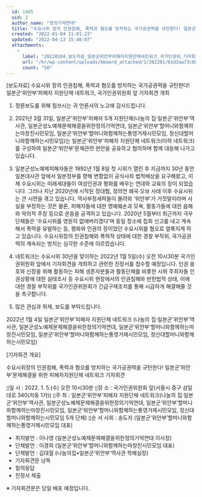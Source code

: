 ```yaml
---
  id: 1485
  uid: 2
  author_name: "정의기억연대"
  title: "수요시위 장의 인권침해, 폭력과 혐오를 방치하는 국가공권력을 규탄한다! 일본군‘위안부’피해자 지원단체 네트워크, 국가인권위원회 앞 기자회견 개최"
  created: "2022-01-04 11:01:23"
  updated: "2022-04-13 15:40:07"
  attachments: 
    - 
      label: "20220104_보도자료_일본군위안부피해자지원단체네트워크_국가인권위_기자회견.hwp"
      url: "/kr/wp-content/uploads/kboard_attached/1/202201/61d3aa73c08277080101.hwp"
      count: "50"
---
```

\[보도자료\] 
수요시위 장의 인권침해, 폭력과 혐오를 방치하는 국가공권력을 규탄한다!
일본군‘위안부’피해자 지원단체 네트워크, 국가인권위원회 앞 기자회견 개최

1. 정론보도를 위해 힘쓰시는 귀 언론사의 노고에 감사드립니다.

2. 2021년 3월 31일, 일본군'위안부'피해자 5개 지원단체(나눔의 집‧일본군'위안부'역사관, 일본군성노예제문제해결을위한정의기억연대, 일본군‘위안부’할머니와함께하는마창진시민모임, 일본군‘위안부’할머니와함께하는통영거제시민모임, 정신대할머니와함께하는시민모임)는 일본군'위안부'피해자 지원단체 네트워크(이하 네트워크)를 구성하여 일본군'위안부'문제관련 현안을 공유하고 협의하며 함께 대응해 나가고 있습니다.

3. 일본군성노예제피해자들은 1992년 1월 8일 첫 시위가 열린 후 지금까지 30년 동안 일본대사관 앞에서 일본정부를 향해 변함없이 공식사죄 법적배상을 요구해왔고, 이제 수요시위는 미래세대들이 여성인권과 평화를 배우는 연대와 교육의 장이 되었습니다. 그러나 지난 2020년에 시작된 정대협, 정의연 왜곡‧오보 사태 이후 수요시위는 큰 시련을 겪고 있습니다. 역사부정세력들이 몰려와 ‘위안부’가 거짓말이라며 사실을 부정하는 것은 물론, 피해자들에 대한 명예훼손과 모욕, 활동가들에 대한 음해와 악의적 주장 등으로 운동을 공격하고 있습니다. 2020년 5월부터 최근까지 극우단체들은 ‘수요시위를 영원히 없애버리겠다’며 동일 장소에 집회 신고를 내고 계속해서 폭력을 유발하는 등, 평화와 인권의 장이었던 수요시위를 혐오로 얼룩지게 하고 있습니다. 수요시위장의 인권침해와 폭력적 상태에 대한 경찰 부작위, 국가공권력의 계속되는 방치는 심각한 수준에 이르렀습니다. 

4. 네트워크는 수요시위 30년을 맞이하는 2022년 1월 5일(수) 오전 10시30분 국가인권위원회 앞에서 기자회견을 개최하고 관련한 진정서를 접수할 예정입니다. 인권 옹호와 신장을 위해 활동하는 피해 생존자분들과 활동단체를 비롯한 시위 주최자들 인권상황에 대한 실태조사 등 수요시위 현장에서의 인권침해와 반헌법적 상태, 이에 대한 경찰 부작위를 국가인권위원회가 긴급구제조치를 통해 시급하게 해결해줄 것을 촉구합니다. 

5. 많은 관심과 취재, 보도를 부탁드립니다. 

2022년 1월 4일
일본군‘위안부’피해자 지원단체 네트워크
(나눔의 집‧일본군'위안부'역사관, 일본군성노예제문제해결을위한정의기억연대, 일본군‘위안부’할머니와함께하는마창진시민모임, 일본군‘위안부’할머니와함께하는통영거제시민모임, 정신대할머니와함께하는시민모임)


\[기자회견 개요\] 
 
수요시위장의 인권침해, 폭력과 혐오를 방치하는 국가공권력을 규탄한다!
일본군‘위안부’문제해결을 위한 피해자지원단체 네트워크 기자회견

▯일 시 : 2022. 1. 5.(수) 오전 10시30분
▯장 소 : 국가인권위원회 앞(서울시 중구 삼일대로 340(저동 1가))
▯주 최 : 일본군‘위안부’피해자 지원단체 네트워크(나눔의 집‧일본군'위안부'역사관, 일본군성노예제문제해결을위한정의기억연대, 일본군‘위안부’할머니와함께하는마창진시민모임, 일본군‘위안부’할머니와함께하는통영거제시민모임, 정신대할머니와함께하는시민모임 5개 단체)
▯순 서 
 사회 : 송도자 (일본군‘위안부’할머니와함께하는통영거제시민모임 대표)
 - 취지발언 : 이나영 (일본군성노예제문제해결을위한정의기억연대 이사장)
 - 단체발언 : 이경희 (일본군‘위안부’할머니와함께하는마창진시민모임 대표)
 - 단체발언 : 김대월 (나눔의집•일본군‘위안부’역사관 학예실장)
 - 기자회견문 낭독
 - 질의응답
 - 진정서 제출

※ 기자회견문은 당일 배포 예정입니다.
